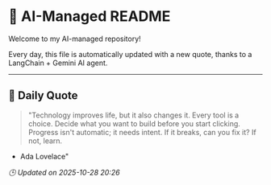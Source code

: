 # 🧠 AI-Managed README

Welcome to my AI-managed repository!

Every day, this file is automatically updated with a new quote, thanks to a LangChain + Gemini AI agent.

---

## 📅 Daily Quote

> "Technology improves life, but it also changes it.
Every tool is a choice.
Decide what you want to build before you start clicking.
Progress isn't automatic; it needs intent.
If it breaks, can you fix it? If not, learn.

- Ada Lovelace"

*🕒 Updated on 2025-10-28 20:26*